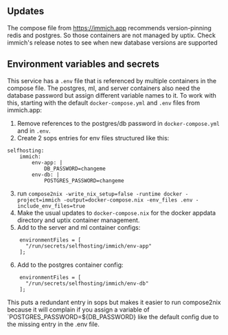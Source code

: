 ## Updates

The compose file from https://immich.app recommends version-pinning redis and postgres. So those containers are not managed by uptix. Check immich's release notes to see when new database versions are supported

## Environment variables and secrets

This service has a `.env` file that is referenced by multiple containers in the compose file. The postgres, ml, and server containers also need the database password but assign different variable names to it. To work with this, starting with the default `docker-compose.yml` and `.env` files from immich.app:

1. Remove references to the postgres/db password in `docker-compose.yml` and in `.env`.
2. Create 2 sops entries for env files structured like this:
```code
selfhosting:
    immich:
        env-app: |
            DB_PASSWORD=changeme
        env-db: |
            POSTGRES_PASSWORD=changeme
```
3. run `compose2nix -write_nix_setup=false -runtime docker -project=immich -output=docker-compose.nix -env_files .env -include_env_files=true`
4. Make the usual updates to `docker-compose.nix` for the docker appdata directory and uptix container management.
5. Add to the server and ml container configs:
```code
    environmentFiles = [
      "/run/secrets/selfhosting/immich/env-app"
    ];
```
6. Add to the postgres container config:
```code
    environmentFiles = [
      "/run/secrets/selfhosting/immich/env-db"
    ];
```

This puts a redundant entry in sops but makes it easier to run compose2nix because it will complain if you assign a variable of `POSTGRES_PASSWORD=${DB_PASSWORD} like the default config due to the missing entry in the .env file.
